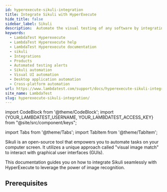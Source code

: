 ```yaml
---
id: hyperexecute-sikuli-integration
title: Integrate Sikuli with HyperExecute
hide_title: false
sidebar_label: Sikuli
description:  Automate the visual testing of any software by integrating Sikuli with HyperExecute.
keywords:
  - LambdaTest Hyperexecute
  - LambdaTest Hyperexecute help
  - LambdaTest Hyperexecute documentation
  - sikuli
  - Integrations
  - Products
  - Automated testing alerts
  - Sikuli automation
  - Visual UI automation
  - Desktop application automation
  - Cross-platform automation
url: https://www.lambdatest.com/support/docs/hyperexecute-sikuli-integration/
site_name: LambdaTest
slug: hyperexecute-sikuli-integration/
---
```


import CodeBlock from '@theme/CodeBlock';
import {YOUR_LAMBDATEST_USERNAME, YOUR_LAMBDATEST_ACCESS_KEY} from "@site/src/component/keys";

import Tabs from '@theme/Tabs';
import TabItem from '@theme/TabItem';

<script type="application/ld+json"
      dangerouslySetInnerHTML={{ __html: JSON.stringify({
       "@context": "https://schema.org",
        "@type": "BreadcrumbList",
        "itemListElement": [{
          "@type": "ListItem",
          "position": 1,
          "name": "Home",
          "item": "https://www.lambdatest.com"
        },{
          "@type": "ListItem",
          "position": 2,
          "name": "Support",
          "item": "https://www.lambdatest.com/support/docs/"
        },{
          "@type": "ListItem",
          "position": 3,
          "name": "Integration with Products",
          "item": "https://www.lambdatest.com/support/docs/hyperexecute-sikuli-integration/"
        }]
      })
    }}
></script>

Sikuli is an open-source tool that empowers you to automate tasks on your computer screen. It utilizes a unique approach called "visual image match" to interact with graphical user interfaces (GUIs).

This documentation guides you on how to integrate Sikuli seamlessly with HyperExecute to leverage the power of image recognition.

## Prerequisites
